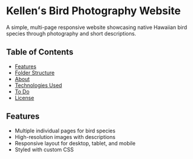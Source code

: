 # Kellenʻs Bird Photography Website
A simple, multi-page responsive website showcasing native Hawaiian bird species through photography and short descriptions.

## Table of Contents
- [Features](#features)
- [Folder Structure](#folder-structure)
- [About](#about.html)
- [Technologies Used](#technologies-used)
- [To Do](#to-do)
- [License](#license)

## Features
- Multiple individual pages for bird species
- High-resolution images with descriptions
- Responsive layout for desktop, tablet, and mobile
- Styled with custom CSS

